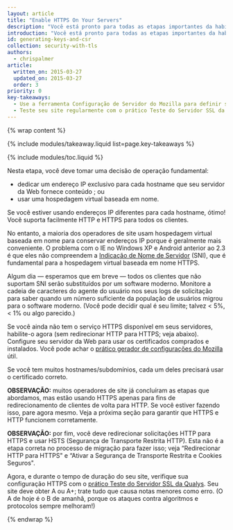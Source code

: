 ```yaml
---
layout: article
title: "Enable HTTPS On Your Servers"
description: "Você está pronto para todas as etapas importantes da habilitação do HTTPS em seus servidores."
introduction: "Você está pronto para todas as etapas importantes da habilitação do HTTPS em seus servidores."
id: generating-keys-and-csr
collection: security-with-tls
authors:
  - chrispalmer
article:
  written_on: 2015-03-27
  updated_on: 2015-03-27
  order: 3
priority: 0
key-takeaways:
  - Use a ferramenta Configuração de Servidor do Mozilla para definir seu servidor para suporte HTTPS.
  - Teste seu site regularmente com o prático Teste do Servidor SSL da Qualys e garanta pelo menos um A ou A+.
---
```


{% wrap content %}

{% include modules/takeaway.liquid list=page.key-takeaways %}

{% include modules/toc.liquid %}

Nesta etapa, você deve tomar uma decisão de operação fundamental:

* dedicar um endereço IP exclusivo para cada hostname que seu servidor da Web fornece conteúdo
; ou
* usar uma hospedagem virtual baseada em nome.

Se você estiver usando endereços IP diferentes para cada hostname, ótimo! Você 
suporta facilmente HTTP e HTTPS para todos os clientes.

No entanto, a maioria dos operadores de site usam hospedagem virtual baseada em nome para conservar endereços
IP porque é geralmente mais conveniente. O problema com o IE no
Windows XP e Android anterior ao 2.3 é que eles não compreendem a [Indicação
de Nome de Servidor](https://en.wikipedia.org/wiki/Server_Name_Indication) (SNI),
que é fundamental para a hospedagem virtual baseada em nome HTTPS.

Algum dia — esperamos que em breve — todos os clientes que não suportam SNI serão substituídos
por um software moderno. Monitore a cadeia de caracteres do agente do usuário nos seus logs de solicitação para saber
quando um número suficiente da população de usuários migrou para o software moderno. (Você pode
decidir qual é seu limite; talvez &lt; 5%, &lt; 1% ou algo parecido.)

Se você ainda não tem o serviço HTTPS disponível em seus servidores, habilite-o agora
(sem redirecionar HTTP para HTTPS; veja abaixo). Configure seu servidor da Web para usar
os certificados comprados e instalados. Você pode achar o [prático gerador de
configurações
do Mozilla](https://mozilla.github.io/server-side-tls/ssl-config-generator/)
útil.

Se você tem muitos hostnames/subdomínios, cada um deles precisará usar o certificado
correto.

**OBSERVAÇÃO:** muitos operadores de site já concluíram as etapas que abordamos, mas estão
usando HTTPS apenas para fins de redirecionamento de clientes de volta para HTTP. Se você
estiver fazendo isso, pare agora mesmo. Veja a próxima seção para garantir que HTTPS e HTTP
funcionem corretamente.

**OBSERVAÇÃO:** por fim, você deve redirecionar solicitações HTTP para HTTPS e usar HSTS (Segurança de
Transporte Restrita HTTP). Esta não é a etapa correta no processo de migração para fazer
isso; veja “Redirecionar HTTP para HTTPS" e “Ativar a Segurança de Transporte Restrita e Cookies Seguros".

Agora, e durante o tempo de duração do seu site, verifique sua configuração HTTPS com o
[prático Teste do Servidor SSL da Qualys](https://www.ssllabs.com/ssltest/). Seu site
deve obter A ou A+; trate tudo que causa notas menores como erro.
(O A de hoje é o B de amanhã, porque os ataques contra algoritmos e protocolos
sempre melhoram!)

{% endwrap %}
